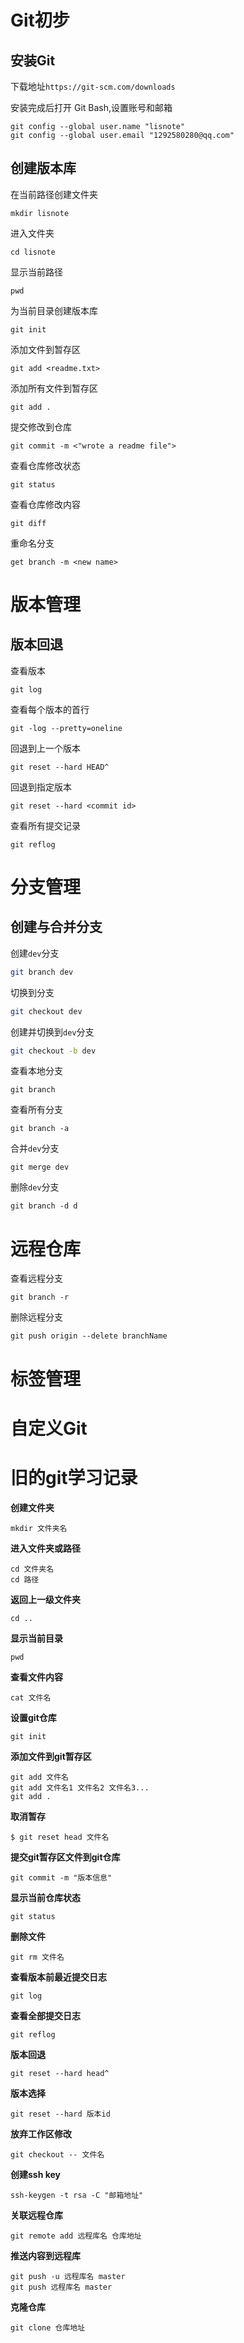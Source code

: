 # Git初步

## 安装Git

下载地址`https://git-scm.com/downloads`

安装完成后打开 Git Bash,设置账号和邮箱

```git
git config --global user.name "lisnote"
git config --global user.email "1292580280@qq.com"
```

## 创建版本库

在当前路径创建文件夹

```git
mkdir lisnote
```

进入文件夹 

```git
cd lisnote
```

显示当前路径

```git
pwd
```

为当前目录创建版本库

```git
git init
```

添加文件到暂存区

```git
git add <readme.txt>
```

添加所有文件到暂存区

```
git add .
```

提交修改到仓库

```git
git commit -m <"wrote a readme file">
```

查看仓库修改状态

```git
git status
```

查看仓库修改内容

```git
git diff
```

重命名分支

```
get branch -m <new name>
```



# 版本管理

## 版本回退

查看版本

```git
git log
```

查看每个版本的首行

```git
git -log --pretty=oneline
```

回退到上一个版本

```git
git reset --hard HEAD^ 
```

回退到指定版本

```
git reset --hard <commit id>
```

查看所有提交记录

```
git reflog
```



# 分支管理

## 创建与合并分支

创建`dev`分支

```bash
git branch dev
```

切换到分支

```bash
git checkout dev
```

创建并切换到`dev`分支

```bash
git checkout -b dev
```

查看本地分支

```
git branch
```

查看所有分支

```git
git branch -a
```

合并`dev`分支

```
git merge dev
```

删除`dev`分支

```
git branch -d d
```

# 远程仓库

查看远程分支

```
git branch -r
```

删除远程分支

```git
git push origin --delete branchName
```



# 标签管理



# 自定义Git















































# 旧的git学习记录

**创建文件夹**

```
mkdir 文件夹名
```

**进入文件夹或路径**

```
cd 文件夹名
cd 路径
```

**返回上一级文件夹**

```
cd ..
```

**显示当前目录**

```
pwd
```

**查看文件内容**

```
cat 文件名
```

**设置git仓库**

```
git init
```

**添加文件到git暂存区**

```
git add 文件名
git add 文件名1 文件名2 文件名3...
git add .
```

**取消暂存**

```
$ git reset head 文件名
```

**提交git暂存区文件到git仓库**

```
git commit -m "版本信息"
```

**显示当前仓库状态**

```
git status
```

**删除文件**

```
git rm 文件名
```

**查看版本前最近提交日志**

```
git log
```

**查看全部提交日志**

```
git reflog
```

**版本回退**

```
git reset --hard head^
```

**版本选择**

```
git reset --hard 版本id
```

**放弃工作区修改**

```
git checkout -- 文件名
```

**创建ssh key**

```
ssh-keygen -t rsa -C "邮箱地址"
```

**关联远程仓库**

```
git remote add 远程库名 仓库地址
```

**推送内容到远程库**

```
git push -u 远程库名 master
git push 远程库名 master
```

**克隆仓库**

```
git clone 仓库地址
```




